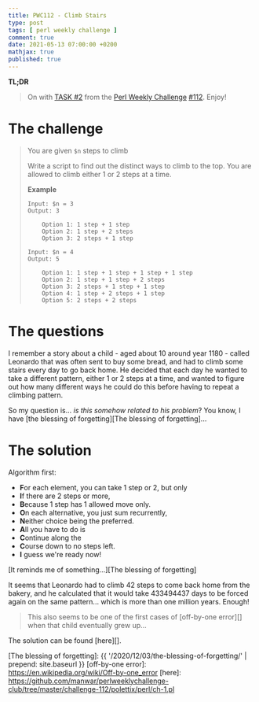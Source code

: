 ```yaml
---
title: PWC112 - Climb Stairs
type: post
tags: [ perl weekly challenge ]
comment: true
date: 2021-05-13 07:00:00 +0200
mathjax: true
published: true
---
```


**TL;DR**

> On with [TASK #2][] from the [Perl Weekly Challenge][] [#112][].
> Enjoy!

# The challenge

> You are given `$n` steps to climb
> 
> Write a script to find out the distinct ways to climb to the top. You
> are allowed to climb either 1 or 2 steps at a time.
>
> **Example**
>     
>     Input: $n = 3
>     Output: 3
>     
>         Option 1: 1 step + 1 step
>         Option 2: 1 step + 2 steps
>         Option 3: 2 steps + 1 step
>     
>     Input: $n = 4
>     Output: 5
>     
>         Option 1: 1 step + 1 step + 1 step + 1 step
>         Option 2: 1 step + 1 step + 2 steps
>         Option 3: 2 steps + 1 step + 1 step
>         Option 4: 1 step + 2 steps + 1 step
>         Option 5: 2 steps + 2 steps

# The questions

I remember a story about a child - aged about 10 around year 1180 -
called Leonardo that was often sent to buy some bread, and had to climb
some stairs every day to go back home. He decided that each day he
wanted to take a different pattern, either 1 or 2 steps at a time, and
wanted to figure out how many different ways he could do this before
having to repeat a climbing pattern.

So my question is... *is this somehow related to his problem*? You know,
I have [the blessing of forgetting][The blessing of forgetting]...

# The solution

Algorithm first:

- **F**or each element, you can take 1 step or 2, but only
- **I**f there are 2 steps or more,
- **B**ecause 1 step has 1 allowed move only.
- **O**n each alternative, you just sum recurrently,
- **N**either choice being the preferred.
- **A**ll you have to do is
- **C**ontinue along the
- **C**ourse down to no steps left.
- **I** guess we're ready now!

[It reminds me of something...][The blessing of forgetting]

It seems that Leonardo had to climb $42$ steps to come back home from
the bakery, and he calculated that it would take $433494437$ days to be
forced again on the same pattern... which is more than one million
years. Enough!

> This also seems to be one of the first cases of [off-by-one error][]
> when that child eventually grew up...

The solution can be found [here][].


[Perl Weekly Challenge]: https://perlweeklychallenge.org/
[#112]: https://perlweeklychallenge.org/blog/perl-weekly-challenge-112/
[TASK #2]: https://perlweeklychallenge.org/blog/perl-weekly-challenge-112/#TASK2
[Perl]: https://www.perl.org/
[The blessing of forgetting]: {{ '/2020/12/03/the-blessing-of-forgetting/' | prepend: site.baseurl }}
[off-by-one error]: https://en.wikipedia.org/wiki/Off-by-one_error
[here]: https://github.com/manwar/perlweeklychallenge-club/tree/master/challenge-112/polettix/perl/ch-1.pl
